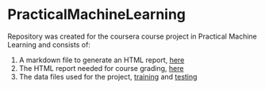 # PracticalMachineLearning

Repository was created for the coursera course project in Practical Machine Learning and consists of:
  1. A markdown file to generate an HTML report, [here](https://github.com/kenburkman/PracticalMachineLearning/blob/master/projectReport.Rmd)
  2. The HTML report needed for course grading, [here](https://kenburkman.github.io/PracticalMachineLearning/projectReport.html)
  3. The data files used for the project, [training](https://github.com/kenburkman/PracticalMachineLearning/blob/master/training.csv) and [testing](https://github.com/kenburkman/PracticalMachineLearning/blob/master/testing.csv)
  
  
